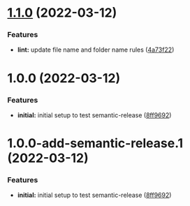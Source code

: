 # [1.1.0](https://github.com/mydatahack/eslint-config-mdh-typescript-backend/compare/v1.0.0...v1.1.0) (2022-03-12)


### Features

* **lint:** update file name and folder name rules ([4a73f22](https://github.com/mydatahack/eslint-config-mdh-typescript-backend/commit/4a73f22d8748bb817c71c5e841a7aa80dea75277))

# 1.0.0 (2022-03-12)


### Features

* **initial:** initial setup to test semantic-release ([8ff9692](https://github.com/mydatahack/eslint-config-mdh-typescript-backend/commit/8ff9692173060e2878bdde57c7360141c47fd08b))

# 1.0.0-add-semantic-release.1 (2022-03-12)


### Features

* **initial:** initial setup to test semantic-release ([8ff9692](https://github.com/mydatahack/eslint-config-mdh-typescript-backend/commit/8ff9692173060e2878bdde57c7360141c47fd08b))
